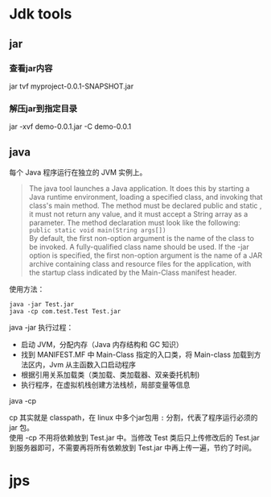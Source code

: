 # Jdk tools


## jar


### 查看jar内容

jar tvf myproject-0.0.1-SNAPSHOT.jar

### 解压jar到指定目录
jar -xvf demo-0.0.1.jar -C demo-0.0.1


## java

每个 Java 程序运行在独立的 JVM 实例上。

>The  java  tool  launches  a  Java application.  It does this by starting a Java runtime environment,
loading a specified class, and invoking that class's main method.  The method must be declared public
and  static  ,  it  must  not return any value, and it must accept a String array as a parameter. The
method declaration must look like the following:
    `public static void main(String args[])`  
By default, the first non-option argument is the name of the class to be invoked.  A  fully-qualified
class  name  should  be  used.  If the -jar option is specified, the first non-option argument is the
name of a JAR archive containing class and resource files for the application, with the startup class
indicated by the Main-Class manifest header.

使用方法：
```
java -jar Test.jar
java -cp com.test.Test Test.jar
```

java -jar 执行过程：

- 启动 JVM，分配内存（Java 内存结构和 GC 知识）
- 找到 MANIFEST.MF 中 Main-Class 指定的入口类，将 Main-class 加载到方法区内，Jvm 从主函数入口启动程序
- 根据引用关系加载类（类加载、类加载器、双亲委托机制)
- 执行程序，在虚拟机栈创建方法栈桢，局部变量等信息

java -cp
 
cp 其实就是 classpath，在 linux 中多个jar包用 `:` 分割，代表了程序运行必须的 jar 包。  
使用 -cp 不用将依赖放到 Test.jar 中。当修改 Test 类后只上传修改后的 Test.jar 到服务器即可，不需要再将所有依赖放到 Test.jar 中再上传一遍，节约了时间。


# jps




